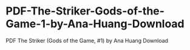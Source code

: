 # PDF-The-Striker-Gods-of-the-Game-1-by-Ana-Huang-Download
PDF The Striker (Gods of the Game, #1) by Ana Huang Download
